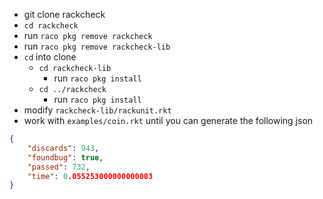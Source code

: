 

- git clone rackcheck
- `cd rackcheck`
- run `raco pkg remove rackcheck`
- run `raco pkg remove rackcheck-lib`
- `cd` into clone
    - `cd rackcheck-lib`
        - run `raco pkg install`
    - `cd ../rackcheck`
        - run `raco pkg install`
- modify `rackcheck-lib/rackunit.rkt`
- work with `examples/coin.rkt` until you can generate the following json

```json
{
    "discards": 943,
    "foundbug": true,
    "passed": 732,
    "time": 0.055253000000000003
}
```